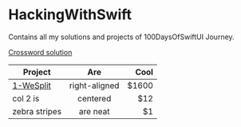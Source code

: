 # HackingWithSwift
Contains all my solutions and projects of 100DaysOfSwiftUI Journey.

[Crossword solution](/15-wordsearch.pdf)

| Project        | Are           | Cool  |
| ------------- |:-------------:| -----:|
| [1-WeSplit](/WeSplit-Project-1.mov)      | right-aligned | $1600 |
| col 2 is      | centered      |   $12 |
| zebra stripes | are neat      |    $1 |

